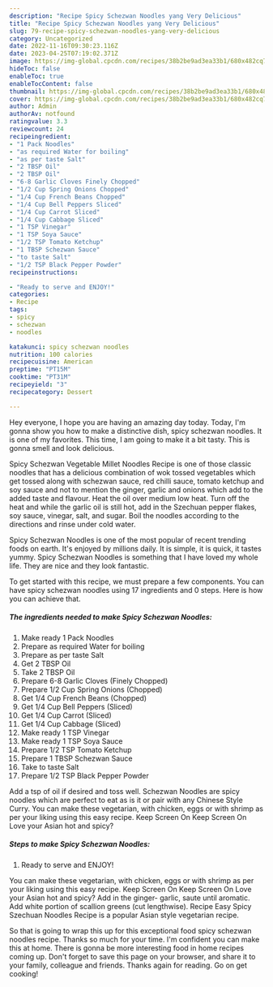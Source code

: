 ```yaml
---
description: "Recipe Spicy Schezwan Noodles yang Very Delicious"
title: "Recipe Spicy Schezwan Noodles yang Very Delicious"
slug: 79-recipe-spicy-schezwan-noodles-yang-very-delicious
category: Uncategorized
date: 2022-11-16T09:30:23.116Z
date: 2023-04-25T07:19:02.371Z
image: https://img-global.cpcdn.com/recipes/38b2be9ad3ea33b1/680x482cq70/spicy-schezwan-noodles-recipe-main-photo.jpg
hideToc: false
enableToc: true
enableTocContent: false
thumbnail: https://img-global.cpcdn.com/recipes/38b2be9ad3ea33b1/680x482cq70/spicy-schezwan-noodles-recipe-main-photo.jpg
cover: https://img-global.cpcdn.com/recipes/38b2be9ad3ea33b1/680x482cq70/spicy-schezwan-noodles-recipe-main-photo.jpg
author: Admin
authorAv: notfound
ratingvalue: 3.3
reviewcount: 24
recipeingredient:
- "1 Pack Noodles"
- "as required Water for boiling"
- "as per taste Salt"
- "2 TBSP Oil"
- "2 TBSP Oil"
- "6-8 Garlic Cloves Finely Chopped"
- "1/2 Cup Spring Onions Chopped"
- "1/4 Cup French Beans Chopped"
- "1/4 Cup Bell Peppers Sliced"
- "1/4 Cup Carrot Sliced"
- "1/4 Cup Cabbage Sliced"
- "1 TSP Vinegar"
- "1 TSP Soya Sauce"
- "1/2 TSP Tomato Ketchup"
- "1 TBSP Schezwan Sauce"
- "to taste Salt"
- "1/2 TSP Black Pepper Powder"
recipeinstructions:

- "Ready to serve and ENJOY!"
categories:
- Recipe
tags:
- spicy
- schezwan
- noodles

katakunci: spicy schezwan noodles 
nutrition: 100 calories
recipecuisine: American
preptime: "PT15M"
cooktime: "PT31M"
recipeyield: "3"
recipecategory: Dessert

---
```



Hey everyone, I hope you are having an amazing day today. Today, I'm gonna show you how to make a distinctive dish, spicy schezwan noodles. It is one of my favorites. This time, I am going to make it a bit tasty. This is gonna smell and look delicious.

Spicy Schezwan Vegetable Millet Noodles Recipe is one of those classic noodles that has a delicious combination of wok tossed vegetables which get tossed along with schezwan sauce, red chilli sauce, tomato ketchup and soy sauce and not to mention the ginger, garlic and onions which add to the added taste and flavour. Heat the oil over medium low heat. Turn off the heat and while the garlic oil is still hot, add in the Szechuan pepper flakes, soy sauce, vinegar, salt, and sugar. Boil the noodles according to the directions and rinse under cold water.

Spicy Schezwan Noodles is one of the most popular of recent trending foods on earth. It's enjoyed by millions daily. It is simple, it is quick, it tastes yummy. Spicy Schezwan Noodles is something that I have loved my whole life. They are nice and they look fantastic.


To get started with this recipe, we must prepare a few components. You can have spicy schezwan noodles using 17 ingredients and 0 steps. Here is how you can achieve that.

<!--inarticleads1-->

##### The ingredients needed to make Spicy Schezwan Noodles:

1. Make ready 1 Pack Noodles
1. Prepare as required Water for boiling
1. Prepare as per taste Salt
1. Get 2 TBSP Oil
1. Take 2 TBSP Oil
1. Prepare 6-8 Garlic Cloves (Finely Chopped)
1. Prepare 1/2 Cup Spring Onions (Chopped)
1. Get 1/4 Cup French Beans (Chopped)
1. Get 1/4 Cup Bell Peppers (Sliced)
1. Get 1/4 Cup Carrot (Sliced)
1. Get 1/4 Cup Cabbage (Sliced)
1. Make ready 1 TSP Vinegar
1. Make ready 1 TSP Soya Sauce
1. Prepare 1/2 TSP Tomato Ketchup
1. Prepare 1 TBSP Schezwan Sauce
1. Take to taste Salt
1. Prepare 1/2 TSP Black Pepper Powder


Add a tsp of oil if desired and toss well. Schezwan Noodles are spicy noodles which are perfect to eat as is it or pair with any Chinese Style Curry. You can make these vegetarian, with chicken, eggs or with shrimp as per your liking using this easy recipe. Keep Screen On Keep Screen On Love your Asian hot and spicy? 

<!--inarticleads2-->

##### Steps to make Spicy Schezwan Noodles:


1. Ready to serve and ENJOY!

You can make these vegetarian, with chicken, eggs or with shrimp as per your liking using this easy recipe. Keep Screen On Keep Screen On Love your Asian hot and spicy? Add in the ginger- garlic, saute until aromatic. Add white portion of scallion greens (cut lengthwise). Recipe Easy Spicy Szechuan Noodles Recipe is a popular Asian style vegetarian recipe. 

So that is going to wrap this up for this exceptional food spicy schezwan noodles recipe. Thanks so much for your time. I'm confident you can make this at home. There is gonna be more interesting food in home recipes coming up. Don't forget to save this page on your browser, and share it to your family, colleague and friends. Thanks again for reading. Go on get cooking!

